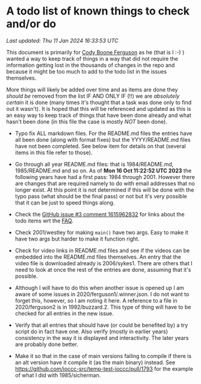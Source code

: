 # A todo list of known things to check and/or do
*Last updated: Thu 11 Jan 2024 16:33:53 UTC*

This document is primarily for [Cody Boone
Ferguson](/winners.html#Cody_Boone_Ferguson) as he (that is I :-) ) wanted a way
to keep track of things in a way that did not require the information getting
lost in the thousands of changes in the repo and because it might be too much to
add to the todo list in the issues themselves.

More things will likely be added over time and as items are done they _should
be_ removed from the list IF AND ONLY IF (!!) we are _absolutely certain_ it is
done (many times it's thought that a task was done only to find out it wasn't).
It is hoped that this will be referenced and updated as this is an easy way to
keep track of things that have been done already and what hasn't been done (in
this file the case is mostly _NOT_ been done).

- Typo fix ALL markdown files. For the README.md files the entries have all been
done (along with format fixes) but the YYYY/README.md files have not been
completed. See below item for details on that (several items in this file refer
to those).

- Go through all year README.md files: that is 1984/README.md, 1985/README.md and
so on. As of **Mon 16 Oct 11:22:52 UTC 2023** the following years have had a
first pass: 1984 through 2001. However there are changes that are required
namely to do with email addresses that no longer exist. At this point it is not
determined if this will be done with the typo pass (what should be the final
pass) or not but it's very possible that it can be just to speed things along.

- Check the [GitHub issue #3 comment
1615962832](https://github.com/ioccc-src/temp-test-ioccc/issues/3#issuecomment-1615962832)
for links about the todo items wrt the [FAQ](/faq.md).

- Check 2001/westley for making `main()` have two args. Easy to make it have two
args but harder to make it function right.

- Check for video links in README.md files and see if the videos can be
embedded into the README.md files themselves. An entry that the video file is
downloaded already is 2006/sykes1. There are others that I need to look at once
the rest of the entries are done, assuming that it's possible.

- Although I will have to do this when another issue is opened up I am aware of
some issues in 2020/ferguson1/.winner.json. I do not want to forget this,
however, so I am noting it here. A reference to a file in 2020/ferguson2 is in
1992/buzzard.2. This type of thing will have to be checked for all entries in
the new issue.

- Verify that all entries that should have (or could be benefited by) a try
script do in fact have one. Also verify (mostly in earlier years) consistency in
the way it is displayed and interactivity. The later years are probably done
better.

- Make it so that in the case of main versions failing to compile if there is an
alt version have it compile it (as the main binary) instead. See
<https://github.com/ioccc-src/temp-test-ioccc/pull/1793> for the example of what
I did with 1985/sicherman.

